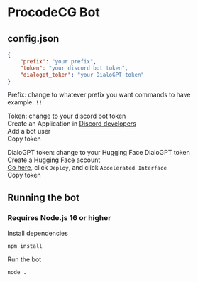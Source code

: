 # ProcodeCG Bot

## config.json
```json
{
	"prefix": "your prefix",
	"token": "your discord bot token",
	"dialogpt_token": "your DialoGPT token"
}
```
Prefix: change to whatever prefix you want commands to have <br />
example: `!!`

Token: change to your discord bot token <br />
Create an Application in [Discord developers](https://discord.com/developers/applications) <br />
Add a bot user <br />
Copy token

DialoGPT token: change to your Hugging Face DialoGPT token <br />
Create a [Hugging Face](https://huggingface.co/) account <br />
[Go here](https://huggingface.co/microsoft/DialoGPT-medium), click `Deploy`, and click `Accelerated Interface` <br />
Copy token

## Running the bot
### Requires Node.js 16 or higher

Install dependencies
```
npm install
```
Run the bot
```
node .
```